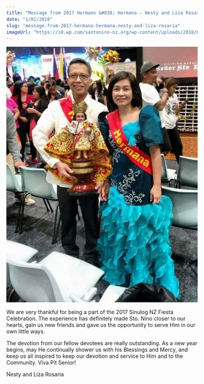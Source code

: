 ```yaml
---
title: "Message from 2017 Hermano &#038; Hermana – Nesty and Liza Rosaria"
date: "1/01/2018"
slug: "message-from-2017-hermano-hermana-nesty-and-liza-rosaria"
imageUrl: "https://i0.wp.com/santonino-nz.org/wp-content/uploads/2018/01/A7CA236E-5EF8-4088-9640-D3C8A2F915E9.jpeg?resize=571%2C762"
---
```


![](assets\images\A7CA236E-5EF8-4088-9640-D3C8A2F915E9.jpeg)

We are very thankful for being a part of the 2017 Sinulog NZ Fiesta Celebration. The experience has definitely made Sto. Nino closer to our hearts, gain us new friends and gave us the opportunity to serve Him in our own little ways.

The devotion from our fellow devotees are really outstanding. As a new year begins, may He continually shower us with his Blessings and Mercy, and keep us all inspired to keep our devotion and service to Him and to the Community. Viva Pit Senior!

Nesty and Liza Rosaria